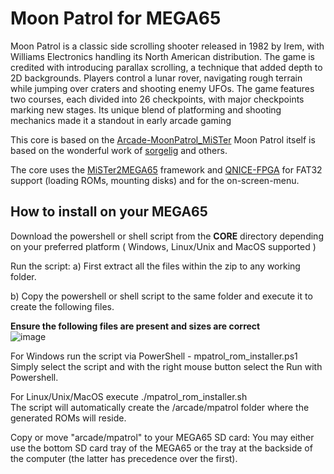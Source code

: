 Moon Patrol for MEGA65
=======================

Moon Patrol is a classic side scrolling shooter released in 1982 by Irem, with Williams Electronics handling its North American distribution. The game is credited with introducing parallax scrolling, a technique that added depth to 2D backgrounds. Players control a lunar rover, navigating rough terrain while jumping over craters and shooting enemy UFOs. The game features two courses, each divided into 26 checkpoints, with major checkpoints marking new stages. Its unique blend of platforming and shooting mechanics made it a standout in early arcade gaming

This core is based on the
[Arcade-MoonPatrol_MiSTer](https://github.com/MiSTer-devel/Arcade-MoonPatrol_MiSTer)
Moon Patrol itself is based on the wonderful work of [sorgelig](AUTHORS) and others.

The core uses the [MiSTer2MEGA65](https://github.com/sy2002/MiSTer2MEGA65)
framework and [QNICE-FPGA](https://github.com/sy2002/QNICE-FPGA) for
FAT32 support (loading ROMs, mounting disks) and for the
on-screen-menu.

How to install on your MEGA65
---------------------------------------------
Download the powershell or shell script from the **CORE** directory depending on your preferred platform ( Windows, Linux/Unix and MacOS supported )

Run the script: a) First extract all the files within the zip to any working folder.

b) Copy the powershell or shell script to the same folder and execute it to create the following files.

**Ensure the following files are present and sizes are correct**  
![image](https://github.com/user-attachments/assets/f9eb2c7a-640a-485f-9e54-4091d0f4468f)

For Windows run the script via PowerShell - mpatrol_rom_installer.ps1  
Simply select the script and with the right mouse button select the Run with Powershell.

For Linux/Unix/MacOS execute ./mpatrol_rom_installer.sh  
The script will automatically create the /arcade/mpatrol folder where the generated ROMs will reside.  

Copy or move "arcade/mpatrol" to your MEGA65 SD card: You may either use the bottom SD card tray of the MEGA65 or the tray at the backside of the computer (the latter has precedence over the first).  

